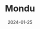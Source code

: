 ---  
layout: startup_page  
title: "Mondu"  
id: "mondu.ai"  
permalink: "/mondumondu.ai01252024/"  
website: "https://www.mondu.ai/"  
funding_round: "Debt"  
funding_amount: "€50M"  
investors: "Vereinigte Volksbank Raiffeisenbank (VVRB), Valar Ventures, Cherry Ventures, FinTech Collective"  
about: "Mondu is a B2B fintech startup providing payment mechanisms for merchants and marketplaces, aiming to offer solutions comparable to B2C options. The company focuses on pan-European expansion and has seen rapid growth in Germany, Austria, the Netherlands, and the UK."  
markets: "Fintech, B2B Payments, Financial Services"  
hq: "Amsterdam, North Holland, Netherlands"  
founded_year: "2021"  
linkedin: "https://www.linkedin.com/company/mondu-ai"  
twitter: ""  
instagram: ""  
facebook: "https://www.facebook.com/100089041305428"  
crunchbase: "https://www.crunchbase.com/organization/mondu"  
pitchbook: "https://pitchbook.com/profiles/company/482416-48"  

date_display: "25-Jan-2024"  
date: "2024-01-25"

# SEO Optimization  
meta_title: "Mondu - Debt Funding (€50M)"  
meta_description: "Mondu, Mondu is a B2B fintech startup providing payment mechanisms for merchants and marketplaces, aiming to offer solutions comparable to B2C options. The c..."  
meta_keywords: "Mondu, Fintech, B2B Payments, Financial Services, Debt funding"  
canonical_url: "https://startup.projectstartups.com/mondumondu.ai01252024/"  
---